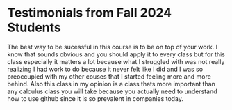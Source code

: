 # Testimonials from Fall 2024 Students

The best way to be sucessful in this course is to be on top of your work. I know that sounds obvious and you should apply it to every class but for this class especially it matters a lot because what I struggled with was not really realizing I had work to do because it never felt like I did and I was so preoccupied with my other couses that I started feeling more and more behind. 
Also this class in my opinion is a class thats more important than any calculus class you will take because you actually need to understand how to use github since it is so prevalent in companies today. 
